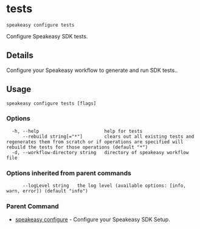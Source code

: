 # tests  
`speakeasy configure tests`  


Configure Speakeasy SDK tests.  

## Details

Configure your Speakeasy workflow to generate and run SDK tests..

## Usage

```
speakeasy configure tests [flags]
```

### Options

```
  -h, --help                        help for tests
      --rebuild string[="*"]        clears out all existing tests and regenerates them from scratch or if operations are specified will rebuild the tests for those operations (default "*")
  -d, --workflow-directory string   directory of speakeasy workflow file
```

### Options inherited from parent commands

```
      --logLevel string   the log level (available options: [info, warn, error]) (default "info")
```

### Parent Command

* [speakeasy configure](/docs/speakeasy-reference/cli/configure)	 - Configure your Speakeasy SDK Setup.
